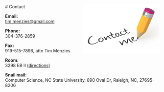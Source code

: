 
<img src="img/contactme.jpg" align=right width=250> 
# Contact

**Email:**    
[tim.menzies@gmail.com](mailto:tim.menzies@gmail.com)

**Phone:**    
304-376-2859

**Fax:**     
919-515-7896, attn Tim Menzies

**Room:**    
3298 EB II [(directions)](https://www.csc.ncsu.edu/department/map/)

**Snail mail:**     
Computer Science, NC State University, 890 Oval Dr, Raleigh, NC, 27695-8206

